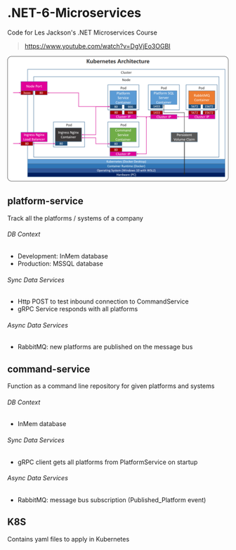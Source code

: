 # .NET-6-Microservices
Code for Les Jackson's .NET Microservices Course
> https://www.youtube.com/watch?v=DgVjEo3OGBI

![Kubernetes Architecture](kubernetes-architecture.png)

## platform-service
Track all the platforms / systems of a company

###### DB Context
- Development: InMem database
- Production: MSSQL database 

###### Sync Data Services
- Http POST to test inbound connection to CommandService
- gRPC Service responds with all platforms

###### Async Data Services
- RabbitMQ: new platforms are published on the message bus

## command-service
Function as a command line repository for given platforms and systems

###### DB Context
- InMem database

###### Sync Data Services
- gRPC client gets all platforms from PlatformService on startup 

###### Async Data Services
- RabbitMQ: message bus subscription (Published_Platform event)

## K8S
Contains yaml files to apply in Kubernetes
